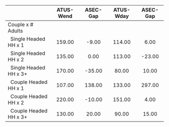 
|                      |    ATUS-Wend |     ASEC-Gap |    ATUS-Wday |     ASEC-Gap |
| -------------------- | :----------: | :----------: | :----------: | :----------: |
| Couple x # Adults    |              |              |              |              |
| &nbsp;&nbsp;Single Headed HH x 1 |       159.00 |        -9.00 |       114.00 |         6.00 |
| &nbsp;&nbsp;Single Headed HH x 2 |       135.00 |         0.00 |       113.00 |       -23.00 |
| &nbsp;&nbsp;Single Headed HH x 3+ |       170.00 |       -35.00 |        80.00 |        10.00 |
| &nbsp;&nbsp;Couple Headed HH x 1 |       107.00 |       138.00 |       133.00 |       297.00 |
| &nbsp;&nbsp;Couple Headed HH x 2 |       220.00 |       -10.00 |       151.00 |         4.00 |
| &nbsp;&nbsp;Couple Headed HH x 3+ |       130.00 |        20.00 |        90.00 |        15.00 |

